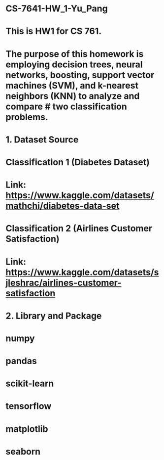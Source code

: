 # CS-7641-HW_1-Yu_Pang
# This is HW1 for CS 761. 
# The purpose of this homework is employing decision trees, neural networks, boosting, support vector machines (SVM), and k-nearest neighbors (KNN) to analyze and compare # two classification problems.
#
# 1. Dataset Source
# Classification 1 (Diabetes Dataset)
# Link: https://www.kaggle.com/datasets/mathchi/diabetes-data-set
# Classification 2 (Airlines Customer Satisfaction)
# Link: https://www.kaggle.com/datasets/sjleshrac/airlines-customer-satisfaction

# 2. Library and Package
#   numpy
#   pandas
#   scikit-learn
#   tensorflow
#   matplotlib
#   seaborn
